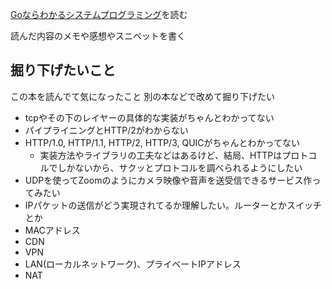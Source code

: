 [Goならわかるシステムプログラミング](https://www.lambdanote.com/products/go-2
)を読む

読んだ内容のメモや感想やスニペットを書く

## 掘り下げたいこと
この本を読んでて気になったこと
別の本などで改めて掘り下げたい
- tcpやその下のレイヤーの具体的な実装がちゃんとわかってない
- パイプライニングとHTTP/2がわからない
- HTTP/1.0, HTTP/1.1, HTTP/2, HTTP/3, QUICがちゃんとわかってない
  - 実装方法やライブラリの工夫などはあるけど、結局、HTTPはプロトコルでしかないから、サクッとプロトコルを調べられるようにしたい
- UDPを使ってZoomのようにカメラ映像や音声を送受信できるサービス作ってみたい
- IPパケットの送信がどう実現されてるか理解したい。ルーターとかスイッチとか
- MACアドレス
- CDN
- VPN
- LAN(ローカルネットワーク)、プライベートIPアドレス
- NAT